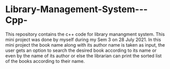 # Library-Management-System---Cpp-

This repository contains the c++ code for library manangment system.
This mini project was done by myself during my Sem 3 on 28 July 2021.
In this mini project the book name along with its author name is taken as input, the user gets an option to search the desired book according to its name or even by the name of its author or else the librarian can print the sorted list of the books according to their name.
